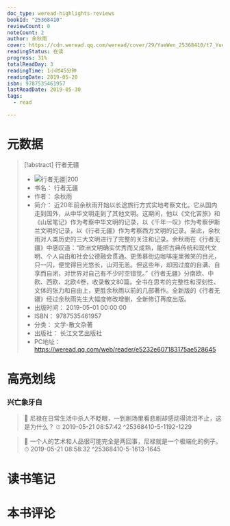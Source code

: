 ```yaml
---
doc_type: weread-highlights-reviews
bookId: "25368410"
reviewCount: 0
noteCount: 2
author: 余秋雨
cover: https://cdn.weread.qq.com/weread/cover/29/YueWen_25368410/t7_YueWen_25368410.jpg
readingStatus: 在读
progress: 31%
totalReadDay: 3
readingTime: 1小时45分钟
readingDate: 2019-05-20
isbn: 9787535461957
lastReadDate: 2019-05-30
tags:
  - read

---
```

# 元数据
> [!abstract] 行者无疆
> - ![ 行者无疆|200](https://cdn.weread.qq.com/weread/cover/29/YueWen_25368410/t7_YueWen_25368410.jpg)
> - 书名： 行者无疆
> - 作者： 余秋雨
> - 简介： 近20年前余秋雨开始以长途旅行方式实地考察文化。它从国内走到国外，从中华文明走到了其他文明。这期间，他以《文化苦旅》和《山居笔记》作为考察中华文明的记录，以《千年一叹》作为考察伊斯兰文明的记录，以《行者无疆》作为考察西方文明的记录。至此，余秋雨对人类历史的三大文明进行了完整的关注和记录。余秋雨在《行者无疆》中感叹道：“欧洲文明确实优秀而又成熟，能把古典传统和现代文明、个人自由和社会公德融会贯通。更羡慕街边咖啡座里微笑的目光，只一闪，便觉得目光悠长，山河无恙。但这些年，却因过度的自满、自享而自闭，对世界对自己有不少时空错觉。”《行者无疆》分南欧、中欧、西欧、北欧4卷，收录散文80篇。全书在思考的完整性和深刻性、文体的张力和自由上，更胜余秋雨以前的几部著作。全新版的《行者无疆》经过余秋雨先生大幅度修改增删，全新修订再度出版。
> - 出版时间： 2019-05-01 00:00:00
> - ISBN： 9787535461957
> - 分类： 文学-散文杂著
> - 出版社： 长江文艺出版社
> - PC地址：https://weread.qq.com/web/reader/e5232e607183175ae528645

# 高亮划线

### 兴亡象牙白

> 📌 尼禄在日常生活中杀人不眨眼，一到剧场里看悲剧却感动得流泪不止，这是为什么？ 
> ⏱ 2019-05-21 08:57:42 ^25368410-5-1192-1229

> 📌 一个人的艺术和人品很可能完全是两回事，尼禄就是一个极端化的例子。 
> ⏱ 2019-05-21 08:58:32 ^25368410-5-1613-1645

# 读书笔记

# 本书评论

